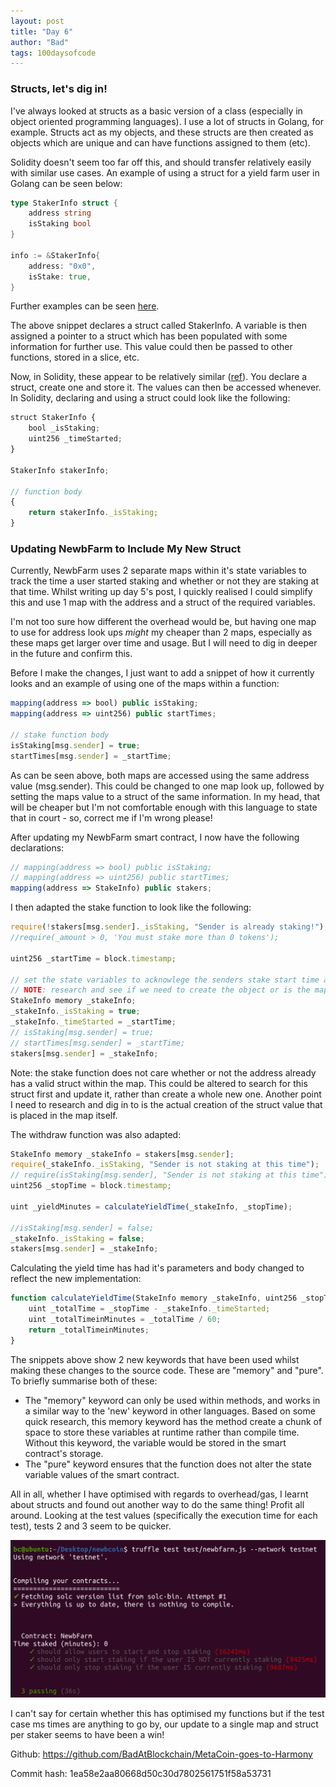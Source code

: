 ```yaml
---
layout: post
title: "Day 6"
author: "Bad"
tags: 100daysofcode
---
```


### Structs, let's dig in!

I've always looked at structs as a basic version of a class (especially in object oriented programming languages). I use a lot of structs in Golang, for example. Structs act as my objects, and these structs are then created as objects which are unique and can have functions assigned to them (etc).

Solidity doesn't seem too far off this, and should transfer relatively easily with similar use cases. An example of using a struct for a yield farm user in Golang can be seen below:

```go
type StakerInfo struct {
    address string
    isStaking bool
}

info := &StakerInfo{
    address: "0x0",
    isStake: true,
}
```

Further examples can be seen [here](https://gobyexample.com/structs).

The above snippet declares a struct called StakerInfo. A variable is then assigned a pointer to a struct which has been populated with some information for further use. This value could then be passed to other functions, stored in a slice, etc.

Now, in Solidity, these appear to be relatively similar ([ref](https://www.tutorialspoint.com/solidity/solidity_structs.htm)). You declare a struct, create one and store it. The values can then be accessed whenever. In Solidity, declaring and using a struct could look like the following:

```javascript
struct StakerInfo { 
    bool _isStaking;
    uint256 _timeStarted;
}

StakerInfo stakerInfo;

// function body
{
	return stakerInfo._isStaking;
}
```

### Updating NewbFarm to Include My New Struct

Currently, NewbFarm uses 2 separate maps within it's state variables to track the time a user started staking and whether or not they are staking at that time. Whilst writing up day 5's post, I quickly realised I could simplify this and use 1 map with the address and a struct of the required variables.

I'm not too sure how different the overhead would be, but having one map to use for address look ups *might* my cheaper than 2 maps, especially as these maps get larger over time and usage. But I will need to dig in deeper in the future and confirm this. 

Before I make the changes, I just want to add a snippet of how it currently looks and an example of using one of the maps within a function:

```javascript
mapping(address => bool) public isStaking;
mapping(address => uint256) public startTimes;

// stake function body
isStaking[msg.sender] = true;
startTimes[msg.sender] = _startTime;
```

As can be seen above, both maps are accessed using the same address value (msg.sender). This could be changed to one map look up, followed by setting the maps value to a struct of the same information. In my head, that will be cheaper but I'm not comfortable enough with this language to state that in court - so, correct me if I'm wrong please!

After updating my NewbFarm smart contract, I now have the following declarations:

```javascript
// mapping(address => bool) public isStaking;
// mapping(address => uint256) public startTimes;
mapping(address => StakeInfo) public stakers;
```

I then adapted the stake function to look like the following:

```javascript
require(!stakers[msg.sender]._isStaking, "Sender is already staking!");
//require(_amount > 0, 'You must stake more than 0 tokens');

uint256 _startTime = block.timestamp;

// set the state variables to acknowlege the senders stake start time and set their staking state to TRUE
// NOTE: research and see if we need to create the object or is the mapping already does this for us.
StakeInfo memory _stakeInfo;
_stakeInfo._isStaking = true;
_stakeInfo._timeStarted = _startTime;
// isStaking[msg.sender] = true;
// startTimes[msg.sender] = _startTime;
stakers[msg.sender] = _stakeInfo;
```

Note: the stake function does not care whether or not the address already has a valid struct within the map. This could be altered to search for this struct first and update it, rather than create a whole new one. Another point I need to research and dig in to is the actual creation of the struct value that is placed in the map itself. 

The withdraw function was also adapted:

```javascript
StakeInfo memory _stakeInfo = stakers[msg.sender];
require(_stakeInfo._isStaking, "Sender is not staking at this time");
// require(isStaking[msg.sender], "Sender is not staking at this time");
uint256 _stopTime = block.timestamp;

uint _yieldMinutes = calculateYieldTime(_stakeInfo, _stopTime);

//isStaking[msg.sender] = false;
_stakeInfo._isStaking = false;
stakers[msg.sender] = _stakeInfo;
```

Calculating the yield time has had it's parameters and body changed to reflect the new implementation:

```javascript
function calculateYieldTime(StakeInfo memory _stakeInfo, uint256 _stopTime) public pure returns(uint){
    uint _totalTime = _stopTime - _stakeInfo._timeStarted;
    uint _totalTimeinMinutes = _totalTime / 60;
    return _totalTimeinMinutes;
}
```

The snippets above show 2 new keywords that have been used whilst making these changes to the source code. These are "memory" and "pure". To briefly summarise both of these:

- The "memory" keyword can only be used within methods, and works in a similar way to the 'new' keyword in other languages. Based on some quick research, this memory keyword has the method create a chunk of space to store these variables at runtime rather than compile time. Without this keyword, the variable would be stored in the smart contract's storage.
- The "pure" keyword ensures that the function does not alter the state variable values of the smart contract.

All in all, whether I have optimised with regards to overhead/gas, I learnt about structs and found out another way to do the same thing! Profit all around. Looking at the test values (specifically the execution time for each test), tests 2 and 3 seem to be quicker.

![Tests pass](/assets/images/day_6/1_tests_passing.png)

I can't say for certain whether this has optimised my functions but if the test case ms times are anything to go by, our update to a single map and struct per staker seems to have been a win!

Github: https://github.com/BadAtBlockchain/MetaCoin-goes-to-Harmony

Commit hash: 1ea58e2aa80668d50c30d7802561751f58a53731



 